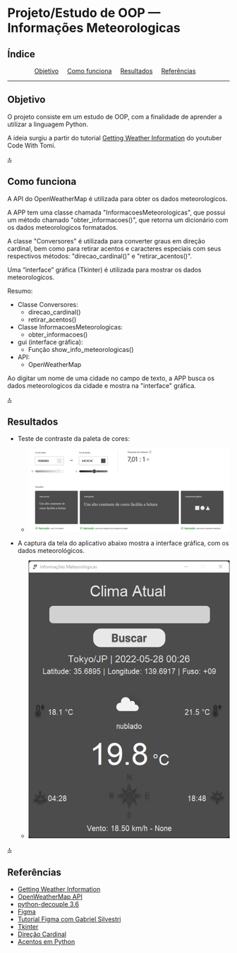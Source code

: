 # Projeto/Estudo de OOP — Informações Meteorologicas

## Índice

<p align="center">
<a href="#objetivo">Objetivo</a>&nbsp;&nbsp;&nbsp;&nbsp;
<a href="#como-funciona">Como funciona</a>&nbsp;&nbsp;&nbsp;&nbsp;
<a href="#resultados">Resultados</a>&nbsp;&nbsp;&nbsp;&nbsp;
<a href="#referências">Referências</a>&nbsp;&nbsp;&nbsp;&nbsp;
</p>

---

## Objetivo

O projeto consiste em um estudo de OOP, com a finalidade de aprender a utilizar
a linguagem Python.

A ideia surgiu a partir do
tutorial [Getting Weather Information](https://www.youtube.com/watch?v=SqvVm3QiQVk&t=1494s)
do youtuber Code With Tomi.

[🔝](#índice)

## Como funciona


A API do OpenWeatherMap é utilizada para obter os dados meteorologicos.

A APP tem uma classe chamada "InformacoesMeteorologicas", que possui um método
chamado "obter_informacoes()", que retorna um dicionário com os dados
meteorologicos formatados.

A classe "Conversores" é utilizada para converter graus em direção cardinal,
bem como para retirar acentos e caracteres especiais com seus respectivos
métodos: "direcao_cardinal()" e "retirar_acentos()".

Uma “interface” gráfica (Tkinter) é utilizada para mostrar os dados
meteorologicos.

Resumo:

- Classe Conversores:
    - direcao_cardinal()
    - retirar_acentos()
- Classe InformacoesMeteorologicas:
    - obter_informacoes()
- gui (interface gráfica):
    - Função show_info_meteorologicas()
- API:
    - OpenWeatherMap

Ao digitar um nome de uma cidade no campo de texto, a APP busca os dados
meteorologicos da cidade e mostra na "interface" gráfica.

[🔝](#índice)

## Resultados

* Teste de contraste da paleta de cores:

  * ![Teste de contraste](./assets/teste_contraste.png "Captura do teste de contraste")

* A captura da tela do aplicativo abaixo mostra a interface gráfica, com os dados
meteorológicos.

  * ![Captura da tela do aplicativo](./assets/captura_tela_app.png "Captura da tela do aplicativo")

[🔝](#índice)

## Referências

* [Getting Weather Information](https://www.youtube.com/watch?v=SqvVm3QiQVk&t=1494s)
* [OpenWeatherMap API](https://openweathermap.org/current#name)
* [python-decouple 3.6](https://pypi.org/project/python-decouple/)
* [Figma](https://www.figma.com/)
* [Tutorial Figma com Gabriel Silvestri](https://www.youtube.com/watch?v=5rEWrhYRBqw)
* [Tkinter](https://github.com/ParthJadhav/Tkinter-Designer/blob/master/docs/instructions.md)
* [Direção Cardinal](https://pt.wikipedia.org/wiki/Dire%C3%A7%C3%A3o_cardinal)
* [Acentos em Python](https://docs.python.org/3/library/unicodedata.html)
